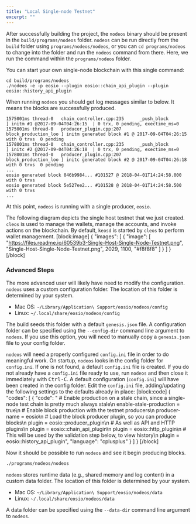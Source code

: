 ```yaml
---
title: "Local Single-node Testnet"
excerpt: ""
---
```

After successfully building the project, the `nodeos` binary should be present in the `build/programs/nodeos` folder.  `nodeos` can be run directly from the `build` folder using `programs/nodeos/nodeos`, or you can `cd programs/nodeos` to change into the folder and run the `nodeos` command from there.  Here, we run the command within the `programs/nodeos` folder.

You can start your own single-node blockchain with this single command:

```
cd build/programs/nodeos
./nodeos -e -p eosio --plugin eosio::chain_api_plugin --plugin eosio::history_api_plugin
```

When running `nodeos` you should get log messages similar to below. It means the blocks are successfully produced.

```
1575001ms thread-0   chain_controller.cpp:235      _push_block          ] initm #1 @2017-09-04T04:26:15  | 0 trx, 0 pending, exectime_ms=0
1575001ms thread-0   producer_plugin.cpp:207       block_production_loo ] initm generated block #1 @ 2017-09-04T04:26:15 with 0 trxs  0 pending
1578001ms thread-0   chain_controller.cpp:235      _push_block          ] initc #2 @2017-09-04T04:26:18  | 0 trx, 0 pending, exectime_ms=0
1578001ms thread-0   producer_plugin.cpp:207       block_production_loo ] initc generated block #2 @ 2017-09-04T04:26:18 with 0 trxs  0 pending
...
eosio generated block 046b9984... #101527 @ 2018-04-01T14:24:58.000 with 0 trxs
eosio generated block 5e527ee2... #101528 @ 2018-04-01T14:24:58.500 with 0 trxs
...
```
At this point, `nodeos` is running with a single producer, `eosio`.

The following diagram depicts the single host testnet that we just created.   `cleos` is used to manage the wallets, manage the accounts, and invoke actions on the blockchain.  By default, `keosd` is started by `cleos` to perform wallet management.
[block:image]
{
  "images": [
    {
      "image": [
        "https://files.readme.io/60539b3-Single-Host-Single-Node-Testnet.png",
        "Single-Host-Single-Node-Testnet.png",
        2029,
        1100,
        "#f8f8f8"
      ]
    }
  ]
}
[/block]
### Advanced Steps
The more advanced user will likely have need to modify the configuration.  `nodeos` uses a custom configuration folder.  The location of this folder is determined by your system.

- Mac OS: `~/Library/Application\ Support/eosio/nodeos/config`
- Linux: `~/.local/share/eosio/nodeos/config`

The build seeds this folder with a default `genesis.json` file.  A configuration folder can be specified using the `--config-dir` command line argument to `nodeos`.  If you use this option, you will need to manually copy a `genesis.json` file to your config folder.
 
`nodeos` will need a properly configured `config.ini` file in order to do meaningful work.  On startup, `nodeos` looks in the config folder for `config.ini`.  If one is not found, a default `config.ini` file is created.  If you do not already have a `config.ini` file ready to use, run `nodeos` and then close it immediately with <kbd>Ctrl-C</kbd>.  A default configuration (`config.ini`) will have been created in the config folder.  Edit the `config.ini` file, adding/updating the following settings to the defaults already in place:
[block:code]
{
  "codes": [
    {
      "code": "    # Enable production on a stale chain, since a single-node test chain is pretty much always stale\n    enable-stale-production = true\n    # Enable block production with the testnet producers\n    producer-name = eosio\n    # Load the block producer plugin, so you can produce blocks\n    plugin = eosio::producer_plugin\n    # As well as API and HTTP plugins\n    plugin = eosio::chain_api_plugin\n    plugin = eosio::http_plugin\n   # This will be used by the validation step below, to view history\n    plugin = eosio::history_api_plugin",
      "language": "cplusplus"
    }
  ]
}
[/block]
 
 Now it should be possible to run `nodeos` and see it begin producing blocks.
 ```bash
 ./programs/nodeos/nodeos
 ```

 `nodeos` stores runtime data (e.g., shared memory and log content) in a custom data folder.  The location of this folder is determined by your system.

- Mac OS: `~/Library/Application\ Support/eosio/nodeos/data`
- Linux: `~/.local/share/eosio/nodeos/data`
 
A data folder can be specified using the `--data-dir` command line argument to `nodeos`.